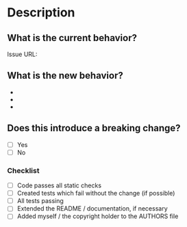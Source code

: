 # Description
## What is the current behavior?
<!-- Please describe the current behavior that you are modifying. -->


<!-- Issues are required for both bug fixes and features. -->
Issue URL:


## What is the new behavior?
<!-- Please describe the behavior or changes that are being added by this PR. -->

-
-
-

## Does this introduce a breaking change?

- [ ] Yes
- [ ] No

<!-- If this introduces a breaking change, please describe the impact and migration path for existing applications below. -->


### Checklist
- [ ] Code passes all static checks
- [ ] Created tests which fail without the change (if possible)
- [ ] All tests passing
- [ ] Extended the README / documentation, if necessary
- [ ] Added myself / the copyright holder to the AUTHORS file
